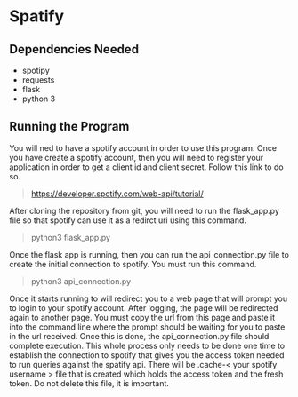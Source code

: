 # Spatify

## Dependencies Needed

* spotipy
* requests
* flask
* python 3

## Running the Program

You will ned to have a spotify account in order to use
this program. Once you have create a spotify account,
then you will need to register your application in order
to get a client id and client secret. Follow this link
to do so.

> https://developer.spotify.com/web-api/tutorial/

After cloning the repository from git, you will need
to run the flask_app.py file so that spotify can use
it as a redirct uri using this command.

> python3 flask_app.py

Once the flask app is running, then you can run the
api_connection.py file to create the initial connection
to spotify. You must run this command.

> python3 api_connection.py

Once it starts running to will redirect you to a web
page that will prompt you to login to your spotify account.
After logging, the page will be redirected again to another
page. You must copy the url from this page and paste it
into the command line where the prompt should be waiting
for you to paste in the url received. Once this is done,
the api_connection.py file should complete execution.
This whole process only needs to be done one time to
establish the connection to spotify that gives you the
access token needed to run queries against the spatify
api. There will be .cache-< your spotify username > file
that is created which holds the access token and the
fresh token. Do not delete this file, it is important.
